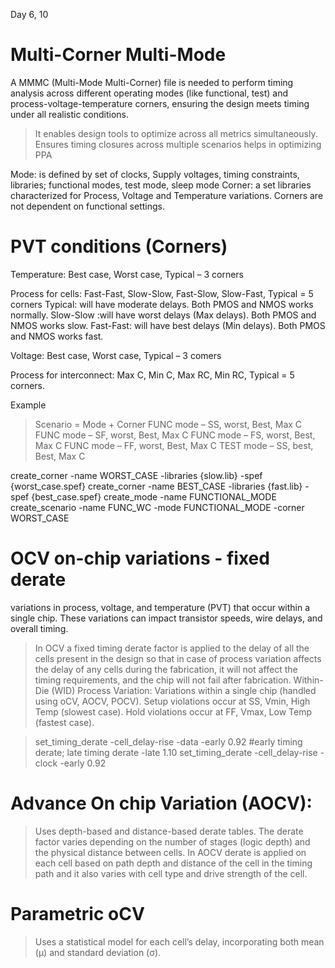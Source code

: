 Day 6, 10

# Multi-Corner Multi-Mode
A MMMC (Multi-Mode Multi-Corner) file is needed to perform timing analysis across different operating modes (like functional, test) and process-voltage-temperature corners, ensuring the design meets timing under all realistic conditions.

> It enables design tools to optimize across all metrics simultaneously. 
> Ensures timing closures across multiple scenarios
> helps in optimizing PPA


Mode: is defined by set of clocks, Supply voltages, timing constraints, libraries; functional modes, test mode, sleep mode
Corner: a set libraries characterized for Process, Voltage and Temperature variations.
Corners are not dependent on functional settings.

# PVT conditions (Corners)
Temperature: Best case, Worst case, Typical – 3 corners

Process for cells: Fast-Fast, Slow-Slow, Fast-Slow, Slow-Fast, Typical = 5 corners
Typical: will have moderate delays. Both PMOS and NMOS works normally.
Slow-Slow :will have worst delays (Max delays). Both PMOS and NMOS works slow.
Fast-Fast: will have best delays (Min delays). Both PMOS and NMOS works fast.

Voltage: Best case, Worst case, Typical – 3 comers

Process for interconnect: Max C, Min C, Max RC, Min RC, Typical = 5 corners.

Example
> Scenario =  Mode + Corner
FUNC mode – SS, worst, Best, Max C
FUNC mode – SF, worst, Best, Max C
FUNC mode – FS, worst, Best, Max C
FUNC mode – FF, worst, Best, Max C
TEST mode – SS, best, Best, Max C

create_corner -name WORST_CASE -libraries {slow.lib} -spef {worst_case.spef}
create_corner -name BEST_CASE -libraries {fast.lib} -spef {best_case.spef}
create_mode -name FUNCTIONAL_MODE
create_scenario -name FUNC_WC -mode FUNCTIONAL_MODE -corner WORST_CASE


# OCV on-chip variations - fixed derate
variations in process, voltage, and temperature (PVT) that occur within a single chip. These variations can impact transistor speeds, wire delays, and overall timing.
> In OCV a fixed timing derate factor is applied to the delay of all the cells present in the design so that in case of process variation affects the delay of any cells during the fabrication, it will not affect the timing requirements, and the chip will not fail after fabrication.
> Within-Die (WID) Process Variation: Variations within a single chip (handled using oCV, AOCV, POCV).
Setup violations occur at SS, Vmin, High Temp (slowest case).
Hold violations occur at FF, Vmax, Low Temp (fastest case).

> set_timing_derate -cell_delay-rise -data -early 0.92 #early timing derate; late timing derate -late 1.10
> set_timing_derate -cell_delay-rise -clock -early 0.92

# Advance On chip Variation (AOCV): 
> Uses depth-based and distance-based derate tables. The derate factor varies depending on the number of stages (logic depth) and the physical distance between cells.
> In AOCV derate is applied on each cell based on path depth and distance of the cell in the timing path and it also varies with cell type and drive strength of the cell.

# Parametric oCV
> Uses a statistical model for each cell’s delay, incorporating both mean (μ) and standard deviation (σ).
